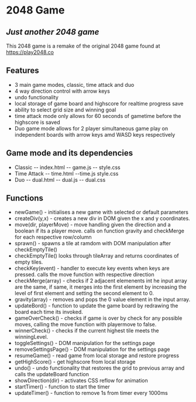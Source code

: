 # 2048 Game

## _Just another 2048 game_

This 2048 game is a remake of the original 2048 game found at https://play2048.co

## Features

- 3 main game modes, classic, time attack and duo
- 4 way direction control with arrow keys
- undo functionality
- local storage of game board and highscore for realtime progress save
- ability to select grid size and winning goal
- time attack mode only allows for 60 seconds of gametime before the highscore is saved
- Duo game mode allows for 2 player simultaneous game play on independent boards with arrow keys amd WASD keys respectively

## Game mode and its dependencies

- Classic
  -- index.html
  -- game.js
  -- style.css
- Time Attack
  -- time.html
  --time.js
  style.css
- Duo
  -- dual.html
  -- dual.js
  -- dual.css

## Functions

- newGame() - initialises a new game with selected or default parameters
- createDiv(y,x) - creates a new div in DOM given the x and y coordinates.
- move(dir, playerMove) - move handling given the direction and a boolean if its a player move. calls on function gravity and checkMerge for each respective row/column
- sprawn() - spawns a tile at ramdom with DOM manipulation after checkEmptyTile()
- checkEmptyTile() looks through tileArray and returns coordinates of empty tiles.
- checkKey(event) - handler to execute key events when keys are pressed. calls the move function with respective direction
- checkMerge(array) - checks if 2 adjacent elemenents int he input array are the same, if same, it merges into the first element by increasing the level of first element and setting the second element to 0.
- gravity(array) - removes and pops the 0 value element in the input array.
- updateBord() - function to update the game board by redrawing the board each time its invoked.
- gameOverCheck() - checks if game is over by check for any possible moves, calling the move function with playermove to false.
- winnerCheck() - checks if the current highest tile meets the winningLevel.
- toggleSettings() - DOM manipulation for the settings page
- removeSettingsPage() - DOM manipulation for the settings page
- resumeGame() - read game from local storage and restore progress
- getHighScore() - get highscore from local storage
- undo() - undo functionality that restores the grid to previous array and calls the updateBoard function
- showDirection(dir) - activates CSS reflow for animation
- startTimer() - function to start the timer
- updateTimer() - function to remove 1s from timer every 1000ms
